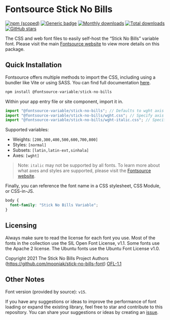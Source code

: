 # Fontsource Stick No Bills

[![npm (scoped)](https://img.shields.io/npm/v/@fontsource-variable/stick-no-bills?color=brightgreen)](https://www.npmjs.com/package/@fontsource-variable/stick-no-bills) [![Generic badge](https://img.shields.io/badge/fontsource-passing-brightgreen)](https://github.com/fontsource/fontsource) [![Monthly downloads](https://badgen.net/npm/dm/@fontsource-variable/stick-no-bills)](https://github.com/fontsource/fontsource) [![Total downloads](https://badgen.net/npm/dt/@fontsource-variable/stick-no-bills)](https://github.com/fontsource/fontsource) [![GitHub stars](https://img.shields.io/github/stars/fontsource/fontsource.svg?style=social&label=Star)](https://github.com/fontsource/fontsource/stargazers)

The CSS and web font files to easily self-host the “Stick No Bills” variable font. Please visit the main [Fontsource website](https://fontsource.org/fonts/stick-no-bills) to view more details on this package.

## Quick Installation

Fontsource offers multiple methods to import the CSS, including using a bundler like Vite or using SASS. You can find full documentation [here](https://fontsource.org/docs/getting-started/introduction).

```javascript
npm install @fontsource-variable/stick-no-bills
```

Within your app entry file or site component, import it in.

```javascript
import "@fontsource-variable/stick-no-bills"; // Defaults to wght axis
import "@fontsource-variable/stick-no-bills/wght.css"; // Specify axis
import "@fontsource-variable/stick-no-bills/wght-italic.css"; // Specify axis and style
```

Supported variables:
- Weights: `[200,300,400,500,600,700,800]`
- Styles: `[normal]`
- Subsets: `[latin,latin-ext,sinhala]`
- Axes: `[wght]`

> Note: `italic` may not be supported by all fonts. To learn more about what axes and styles are supported, please visit the [Fontsource website](https://fontsource.org/fonts/stick-no-bills).

Finally, you can reference the font name in a CSS stylesheet, CSS Module, or CSS-in-JS.

```css
body {
  font-family: "Stick No Bills Variable";
}
```

## Licensing
Always make sure to read the license for each font you use. Most of the fonts in the collection use the SIL Open Font License, v1.1. Some fonts use the Apache 2 license. The Ubuntu fonts use the Ubuntu Font License v1.0.

Copyright 2021 The Stick No Bills Project Authors (https://github.com/mooniak/stick-no-bills-font)
[OFL-1.1](http://scripts.sil.org/OFL)

## Other Notes
Font version (provided by source): `v15`.

If you have any suggestions or ideas to improve the performance of font loading or expand the existing library, feel free to star and contribute to this repository. You can share your suggestions or ideas by creating an [issue](https://github.com/fontsource/fontsource/issues).